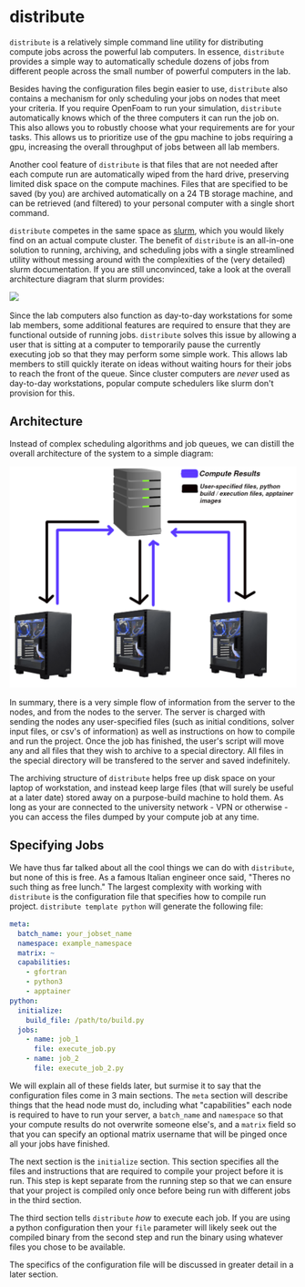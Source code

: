 # distribute

`distribute` is a relatively simple command line utility for distributing compute jobs across the powerful
lab computers. In essence, `distribute` provides a simple way to automatically schedule dozens of jobs 
from different people across the small number of powerful computers in the lab. 

Besides having the configuration files begin easier to use, `distribute` also contains a mechanism for 
only scheduling your jobs on nodes that meet your criteria. If you require OpenFoam to run your simulation,
`distribute` automatically knows which of the three computers it can run the job on. This also allows you
to robustly choose what your requirements are for your tasks. This allows us to prioritize
use of the gpu machine to jobs requiring a gpu, increasing the overall throughput of jobs between all lab
members.

Another cool feature of `distribute` is that files that are not needed after each compute run are automatically
wiped from the hard drive, preserving limited disk space on the compute machines. Files that are specified to be 
saved (by you) are archived automatically on a 24 TB storage machine, and can be retrieved (and filtered) 
to your personal computer with a single short command.

`distribute` competes in the same space as [slurm](https://slurm.schedmd.com/overview.html), which you would
likely find on an actual compute cluster. The benefit of `distribute` is an all-in-one solution to running,
archiving, and scheduling jobs with a single streamlined utility without messing around with the complexities
of the (very detailed) slurm documentation. If you are still unconvinced, take a look at the overall architecture
diagram that slurm provides:

![](https://slurm.schedmd.com/arch.gif)

Since the lab computers also function as day-to-day workstations for some lab members, some additional
features are required to ensure that they are functional outside of running jobs. `distribute` solves this issue 
by allowing a user that is sitting at a computer to temporarily pause the currently executing job so that
they may perform some simple work. This allows lab members to still quickly iterate on ideas without waiting
hours for their jobs to reach the front of the queue. Since cluster computers are *never* used as 
day-to-day workstations, popular compute schedulers like slurm don't provision for this.

## Architecture

Instead of complex scheduling algorithms and job queues, we can distill the overall architecture of the 
system to a simple diagram:

![](https://raw.githubusercontent.com/Fluid-Dynamics-Group/distribute/master/docs/figs/architecture.png?token=AKYKRYJFGIRJIFKEMPES5M3BWFNMY)

In summary, there is a very simple flow of information from the server to the nodes, and from the nodes to
the server. The server is charged with sending the nodes any user-specified files (such as initial conditions,
solver input files, or csv's of information) as well as instructions on how to compile and run the project.
Once the job has finished, the user's script will move any and all files that they wish to archive to 
a special directory. All files in the special directory will be transfered to the server and saved
indefinitely. 

The archiving structure of `distribute` helps free up disk space on your laptop of workstation, and instead 
keep large files (that will surely be useful at a later date) stored away on a purpose-build machine to 
hold them. As long as your are connected to the university network - VPN or otherwise - you can access the 
files dumped by your compute job at any time.

## Specifying Jobs

We have thus far talked about all the cool things we can do with `distribute`, but none of this is free. As
a famous Italian engineer once said, "Theres no such thing as free lunch." The largest complexity with working
with `distribute` is the configuration file that specifies how to compile run project. `distribute template python` 
will generate the following file:

```yaml
meta:
  batch_name: your_jobset_name
  namespace: example_namespace
  matrix: ~
  capabilities:
    - gfortran
    - python3
    - apptainer
python:
  initialize:
    build_file: /path/to/build.py
  jobs:
    - name: job_1
      file: execute_job.py
    - name: job_2
      file: execute_job_2.py
```

We will explain all of these fields later, but surmise it to say that the configuration files come in 3 main sections. 
The `meta` section will describe things that the head node must do, including what "capabilities" each node is required
to have to run your server, a `batch_name` and `namespace` so that your compute results do not overwrite someone else's,
and a `matrix` field so that you can specify an optional matrix username that will be pinged once all your 
jobs have finished.

The next section is the `initialize` section. This section specifies all the files and instructions that are required
to compile your project before it is run. This step is kept separate from the running step so that we can ensure
that your project is compiled only once before being run with different jobs in the third section.

The third section tells `distribute` *how* to execute each job. If you are using a python configuration then your 
`file` parameter will likely seek out the compiled binary from the second step and run the binary using whatever
files you chose to be available.

The specifics of the configuration file will be discussed in greater detail in a later section.
